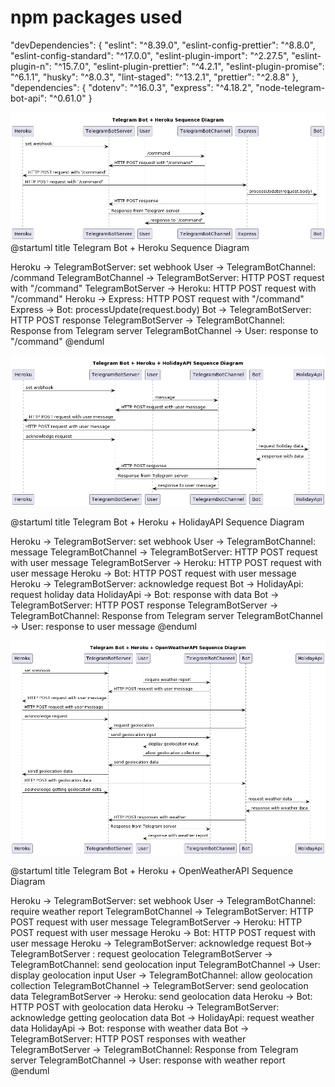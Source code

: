 # npm packages used

"devDependencies": {
"eslint": "^8.39.0",
"eslint-config-prettier": "^8.8.0",
"eslint-config-standard": "^17.0.0",
"eslint-plugin-import": "^2.27.5",
"eslint-plugin-n": "^15.7.0",
"eslint-plugin-prettier": "^4.2.1",
"eslint-plugin-promise": "^6.1.1",
"husky": "^8.0.3",
"lint-staged": "^13.2.1",
"prettier": "^2.8.8"
},
"dependencies": {
"dotenv": "^16.0.3",
"express": "^4.18.2",
"node-telegram-bot-api": "^0.61.0"
}

![alt text](./sequenceDiagram.png)
@startuml
title Telegram Bot + Heroku Sequence Diagram

Heroku -> TelegramBotServer: set webhook
User -> TelegramBotChannel: /command
TelegramBotChannel -> TelegramBotServer: HTTP POST request with "/command"
TelegramBotServer -> Heroku: HTTP POST request with "/command"
Heroku -> Express: HTTP POST request with "/command"
Express -> Bot: processUpdate(request.body)
Bot -> TelegramBotServer: HTTP POST response
TelegramBotServer -> TelegramBotChannel: Response from Telegram server
TelegramBotChannel -> User: response to "/command"
@enduml

![alt text](./holidayBot_sequenceDiagram.png)

@startuml
title Telegram Bot + Heroku + HolidayAPI Sequence Diagram

Heroku -> TelegramBotServer: set webhook
User -> TelegramBotChannel: message
TelegramBotChannel -> TelegramBotServer: HTTP POST request with user message
TelegramBotServer -> Heroku: HTTP POST request with user message
Heroku -> Bot: HTTP POST request with user message
Heroku -> TelegramBotServer: acknowledge request
Bot -> HolidayApi: request holiday data
HolidayApi -> Bot: response with data
Bot -> TelegramBotServer: HTTP POST response
TelegramBotServer -> TelegramBotChannel: Response from Telegram server
TelegramBotChannel -> User: response to user message
@enduml

![alt text](./forecastBot_sequenceDiagram.png)

@startuml
title Telegram Bot + Heroku + OpenWeatherAPI Sequence Diagram

Heroku -> TelegramBotServer: set webhook
User -> TelegramBotChannel: require weather report
TelegramBotChannel -> TelegramBotServer: HTTP POST request with user message
TelegramBotServer -> Heroku: HTTP POST request with user message
Heroku -> Bot: HTTP POST request with user message
Heroku -> TelegramBotServer: acknowledge request
Bot-> TelegramBotServer : request geolocation
TelegramBotServer -> TelegramBotChannel: send geolocation input
TelegramBotChannel -> User: display geolocation input
User -> TelegramBotChannel: allow geolocation collection
TelegramBotChannel -> TelegramBotServer: send geolocation data
TelegramBotServer -> Heroku: send geolocation data
Heroku -> Bot: HTTP POST with geolocation data
Heroku -> TelegramBotServer: acknowledge getting geolocation data
Bot -> HolidayApi: request weather data
HolidayApi -> Bot: response with weather data
Bot -> TelegramBotServer: HTTP POST responses with weather
TelegramBotServer -> TelegramBotChannel: Response from Telegram server
TelegramBotChannel -> User: response with weather report
@enduml
